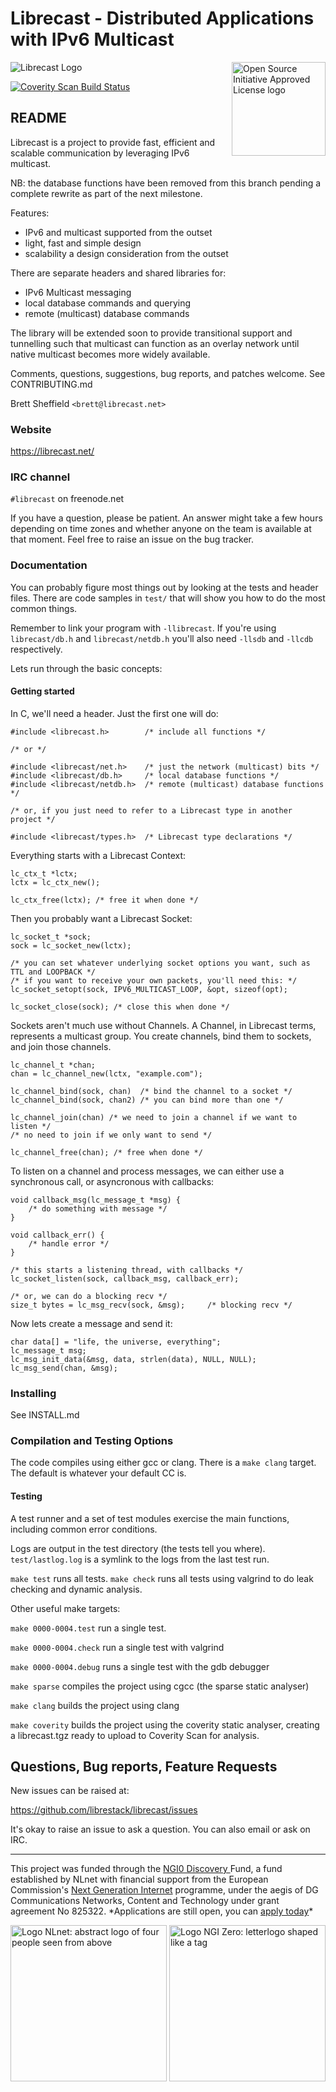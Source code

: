 # Librecast - Distributed Applications with IPv6 Multicast

<a href="https://opensource.org"><img height="150" align="right" src="https://opensource.org/files/OSIApprovedCropped.png" alt="Open Source Initiative Approved License logo"></a>

![Librecast Logo](https://secure.gravatar.com/avatar/52295d18e59ef41aeac21f3745250288?s=200)

<a href="https://scan.coverity.com/projects/librestack-librecast">
  <img alt="Coverity Scan Build Status"
       src="https://scan.coverity.com/projects/21543/badge.svg"/>
</a>

## README

Librecast is a project to provide fast, efficient and scalable
communication by leveraging IPv6 multicast.

NB: the database functions have been removed from this branch pending a complete
rewrite as part of the next milestone.

Features:
 * IPv6 and multicast supported from the outset
 * light, fast and simple design
 * scalability a design consideration from the outset

There are separate headers and shared libraries for:
 * IPv6 Multicast messaging
 * local database commands and querying
 * remote (multicast) database commands

The library will be extended soon to provide transitional support and tunnelling
such that multicast can function as an overlay network until native multicast
becomes more widely available.

Comments, questions, suggestions, bug reports, and patches welcome.  See CONTRIBUTING.md

Brett Sheffield `<brett@librecast.net>`


### Website

https://librecast.net/


### IRC channel

`#librecast` on freenode.net

If you have a question, please be patient. An answer might take a few hours
depending on time zones and whether anyone on the team is available at that
moment.  Feel free to raise an issue on the bug tracker.


### Documentation

You can probably figure most things out by looking at the tests and header
files.  There are code samples in `test/` that will show you how to do the most
common things.

Remember to link your program with `-llibrecast`.  If you're using `librecast/db.h` and `librecast/netdb.h` you'll also need `-llsdb` and `-llcdb` respectively.

Lets run through the basic concepts:


#### Getting started

In C, we'll need a header.  Just the first one will do:
```
#include <librecast.h>        /* include all functions */

/* or */

#include <librecast/net.h>    /* just the network (multicast) bits */
#include <librecast/db.h>     /* local database functions */
#include <librecast/netdb.h>  /* remote (multicast) database functions */

/* or, if you just need to refer to a Librecast type in another project */

#include <librecast/types.h>  /* Librecast type declarations */

```

Everything starts with a Librecast Context:

```
lc_ctx_t *lctx;
lctx = lc_ctx_new();

lc_ctx_free(lctx); /* free it when done */
```

Then you probably want a Librecast Socket:
```
lc_socket_t *sock;
sock = lc_socket_new(lctx);

/* you can set whatever underlying socket options you want, such as TTL and LOOPBACK */
/* if you want to receive your own packets, you'll need this: */
lc_socket_setopt(sock, IPV6_MULTICAST_LOOP, &opt, sizeof(opt);

lc_socket_close(sock); /* close this when done */
```

Sockets aren't much use without Channels.  A Channel, in Librecast terms,
represents a multicast group.  You create channels, bind them to sockets, and
join those channels.

```
lc_channel_t *chan;
chan = lc_channel_new(lctx, "example.com");

lc_channel_bind(sock, chan)  /* bind the channel to a socket */
lc_channel_bind(sock, chan2) /* you can bind more than one */

lc_channel_join(chan) /* we need to join a channel if we want to listen */
/* no need to join if we only want to send */

lc_channel_free(chan); /* free when done */
```

To listen on a channel and process messages, we can either use a synchronous
call, or asyncronous with callbacks:

```
void callback_msg(lc_message_t *msg) {
	/* do something with message */
}

void callback_err() {
	/* handle error */
}

/* this starts a listening thread, with callbacks */
lc_socket_listen(sock, callback_msg, callback_err);

/* or, we can do a blocking recv */
size_t bytes = lc_msg_recv(sock, &msg);     /* blocking recv */

```

Now lets create a message and send it:

```
char data[] = "life, the universe, everything";
lc_message_t msg;
lc_msg_init_data(&msg, data, strlen(data), NULL, NULL);
lc_msg_send(chan, &msg);
```


### Installing

See INSTALL.md


### Compilation and Testing Options

The code compiles using either gcc or clang.  There is a `make clang` target.
The default is whatever your default CC is.


#### Testing
A test runner and a set of test modules exercise the main functions, including
common error conditions.

Logs are output in the test directory (the tests tell you where).
`test/lastlog.log` is a symlink to the logs from the last test run.

`make test` runs all tests.
`make check` runs all tests using valgrind to do leak checking and dynamic
analysis.

Other useful make targets:

`make 0000-0004.test` run a single test.

`make 0000-0004.check` run a single test with valgrind

`make 0000-0004.debug` runs a single test with the gdb debugger

`make sparse` compiles the project using cgcc (the sparse static analyser)

`make clang` builds the project using clang

`make coverity` builds the project using the coverity static analyser, creating
a librecast.tgz ready to upload to Coverity Scan for analysis.

## Questions, Bug reports, Feature Requests

New issues can be raised at:

https://github.com/librestack/librecast/issues

It's okay to raise an issue to ask a question.  You can also email or ask on
IRC.

<hr />

<p class="bigbreak">
This project was funded through the <a href="https://nlnet.nl/discovery"> NGI0 Discovery </a> Fund, a fund established by NLnet with financial support from the European
Commission's <a href="https://ngi.eu">Next Generation Internet</a> programme, under the aegis of DG Communications Networks, Content and Technology under grant agreement No 825322. *Applications are still open, you can <a href="https://nlnet.nl/propose">apply today</a>*
</p>

<p>
  <a href="https://nlnet.nl/project/LibrecastLive/">
      <img width="250" src="https://nlnet.nl/logo/banner.png" alt="Logo NLnet: abstract logo of four people seen from above" class="logocenter" />
  </a>
  <a href="https://ngi.eu/">
      <img width="250" align="right" src="https://nlnet.nl/image/logos/NGI0_tag.png" alt="Logo NGI Zero: letterlogo shaped like a tag" class="logocenter" />
  </a>
</p>
